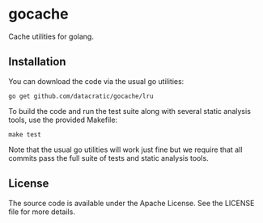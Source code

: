 # gocache #

Cache utilities for golang.


## Installation ##

You can download the code via the usual go utilities:

```
go get github.com/datacratic/gocache/lru
```

To build the code and run the test suite along with several static analysis
tools, use the provided Makefile:

```
make test
```

Note that the usual go utilities will work just fine but we require that all
commits pass the full suite of tests and static analysis tools.


## License ##

The source code is available under the Apache License. See the LICENSE file for
more details.
